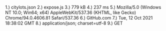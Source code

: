 1.) citylots.json
2.) expose.js
3.) 779 kB
4.) 237 ms
5.) Mozilla/5.0 (Windows NT 10.0; Win64; x64) AppleWebKit/537.36 (KHTML, like Gecko) Chrome/94.0.4606.81 Safari/537.36
6.) GitHub.com
7.) Tue, 12 Oct 2021 18:38:02 GMT
8.) application/json; charset=utf-8
9.) GET
